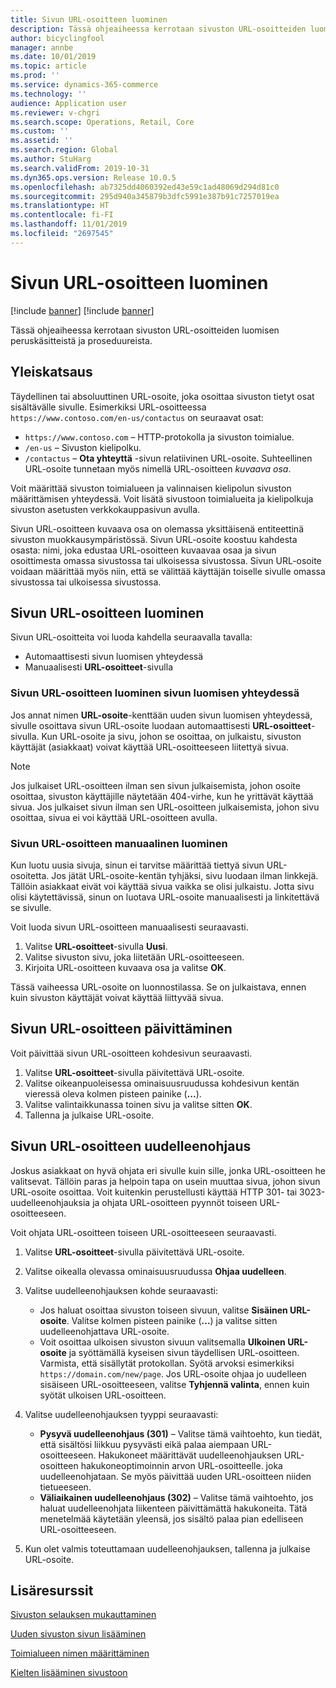 ```yaml
---
title: Sivun URL-osoitteen luominen
description: Tässä ohjeaiheessa kerrotaan sivuston URL-osoitteiden luomisen peruskäsitteistä ja proseduureista.
author: bicyclingfool
manager: annbe
ms.date: 10/01/2019
ms.topic: article
ms.prod: ''
ms.service: dynamics-365-commerce
ms.technology: ''
audience: Application user
ms.reviewer: v-chgri
ms.search.scope: Operations, Retail, Core
ms.custom: ''
ms.assetid: ''
ms.search.region: Global
ms.author: StuHarg
ms.search.validFrom: 2019-10-31
ms.dyn365.ops.version: Release 10.0.5
ms.openlocfilehash: ab7325dd4060392ed43e59c1ad48069d294d81c0
ms.sourcegitcommit: 295d940a345879b3dfc5991e387b91c7257019ea
ms.translationtype: HT
ms.contentlocale: fi-FI
ms.lasthandoff: 11/01/2019
ms.locfileid: "2697545"
---
```

# <a name="create-a-page-url"></a>Sivun URL-osoitteen luominen

[!include [banner](includes/preview-banner.md)]
[!include [banner](includes/banner.md)]

Tässä ohjeaiheessa kerrotaan sivuston URL-osoitteiden luomisen peruskäsitteistä ja proseduureista.

## <a name="overview"></a>Yleiskatsaus

Täydellinen tai absoluuttinen URL-osoite, joka osoittaa sivuston tietyt osat sisältävälle sivulle. Esimerkiksi URL-osoitteessa `https://www.contoso.com/en-us/contactus` on seuraavat osat:

- `https://www.contoso.com` – HTTP-protokolla ja sivuston toimialue.
- `/en-us` – Sivuston kielipolku.
- `/contactus` – **Ota yhteyttä** -sivun relatiivinen URL-osoite. Suhteellinen URL-osoite tunnetaan myös nimellä URL-osoitteen *kuvaava osa*.

Voit määrittää sivuston toimialueen ja valinnaisen kielipolun sivuston määrittämisen yhteydessä. Voit lisätä sivustoon toimialueita ja kielipolkuja sivuston asetusten verkkokauppasivun avulla.

Sivun URL-osoitteen kuvaava osa on olemassa yksittäisenä entiteettinä sivuston muokkausympäristössä. Sivun URL-osoite koostuu kahdesta osasta: nimi, joka edustaa URL-osoitteen kuvaavaa osaa ja sivun osoittimesta omassa sivustossa tai ulkoisessa sivustossa. Sivun URL-osoite voidaan määrittää myös niin, että se välittää käyttäjän toiselle sivulle omassa sivustossa tai ulkoisessa sivustossa.

## <a name="create-a-page-url"></a>Sivun URL-osoitteen luominen

Sivun URL-osoitteita voi luoda kahdella seuraavalla tavalla:

- Automaattisesti sivun luomisen yhteydessä
- Manuaalisesti **URL-osoitteet**-sivulla

### <a name="create-a-page-url-when-you-create-a-page"></a>Sivun URL-osoitteen luominen sivun luomisen yhteydessä

Jos annat nimen **URL-osoite**-kenttään uuden sivun luomisen yhteydessä, sivulle osoittava sivun URL-osoite luodaan automaattisesti **URL-osoitteet**-sivulla. Kun URL-osoite ja sivu, johon se osoittaa, on julkaistu, sivuston käyttäjät (asiakkaat) voivat käyttää URL-osoitteeseen liitettyä sivua.

> [!NOTE]
> Jos julkaiset URL-osoitteen ilman sen sivun julkaisemista, johon osoite osoittaa, sivuston käyttäjille näytetään 404-virhe, kun he yrittävät käyttää sivua. Jos julkaiset sivun ilman sen URL-osoitteen julkaisemista, johon sivu osoittaa, sivua ei voi käyttää URL-osoitteen avulla.

### <a name="manually-create-a-page-url"></a>Sivun URL-osoitteen manuaalinen luominen

Kun luotu uusia sivuja, sinun ei tarvitse määrittää tiettyä sivun URL-osoitetta. Jos jätät URL-osoite-kentän tyhjäksi, sivu luodaan ilman linkkejä. Tällöin asiakkaat eivät voi käyttää sivua vaikka se olisi julkaistu. Jotta sivu olisi käytettävissä, sinun on luotava URL-osoite manuaalisesti ja linkitettävä se sivulle.

Voit luoda sivun URL-osoitteen manuaalisesti seuraavasti.

1. Valitse **URL-osoitteet**-sivulla **Uusi**.
1. Valitse sivuston sivu, joka liitetään URL-osoitteeseen.
1. Kirjoita URL-osoitteen kuvaava osa ja valitse **OK**.

Tässä vaiheessa URL-osoite on luonnostilassa. Se on julkaistava, ennen kuin sivuston käyttäjät voivat käyttää liittyvää sivua.

## <a name="update-a-page-url"></a>Sivun URL-osoitteen päivittäminen

Voit päivittää sivun URL-osoitteen kohdesivun seuraavasti.

1. Valitse **URL-osoitteet**-sivulla päivitettävä URL-osoite.
1. Valitse oikeanpuoleisessa ominaisuusruudussa kohdesivun kentän vieressä oleva kolmen pisteen painike (**...**).
1. Valitse valintaikkunassa toinen sivu ja valitse sitten **OK**.
1. Tallenna ja julkaise URL-osoite.

## <a name="redirect-a-page-url"></a>Sivun URL-osoitteen uudelleenohjaus

Joskus asiakkaat on hyvä ohjata eri sivulle kuin sille, jonka URL-osoitteen he valitsevat. Tällöin paras ja helpoin tapa on usein muuttaa sivua, johon sivun URL-osoite osoittaa. Voit kuitenkin perustellusti käyttää HTTP 301- tai 3023-uudelleenohjauksia ja ohjata URL-osoitteen pyynnöt toiseen URL-osoitteeseen.

Voit ohjata URL-osoitteen toiseen URL-osoitteeseen seuraavasti.

1. Valitse **URL-osoitteet**-sivulla päivitettävä URL-osoite.
1. Valitse oikealla olevassa ominaisuusruudussa **Ohjaa uudelleen**.
1. Valitse uudelleenohjauksen kohde seuraavasti:

    - Jos haluat osoittaa sivuston toiseen sivuun, valitse **Sisäinen URL-osoite**. Valitse kolmen pisteen painike (**...**) ja valitse sitten uudelleenohjattava URL-osoite.
    - Voit osoittaa ulkoisen sivuston sivuun valitsemalla **Ulkoinen URL-osoite** ja syöttämällä kyseisen sivun täydellisen URL-osoitteen. Varmista, että sisällytät protokollan. Syötä arvoksi esimerkiksi `https://domain.com/new/page`. Jos URL-osoite ohjaa jo uudelleen sisäiseen URL-osoitteeseen, valitse **Tyhjennä valinta**, ennen kuin syötät ulkoisen URL-osoitteen.

1. Valitse uudelleenohjauksen tyyppi seuraavasti:

    - **Pysyvä uudelleenohjaus (301)** – Valitse tämä vaihtoehto, kun tiedät, että sisältösi liikkuu pysyvästi eikä palaa aiempaan URL-osoitteeseen. Hakukoneet määrittävät uudelleenohjauksen URL-osoitteen hakukoneoptimoinnin arvon URL-osoitteelle. joka uudelleenohjataan. Se myös päivittää uuden URL-osoitteen niiden tietueeseen. 
    - **Väliaikainen uudelleenohjaus (302)** – Valitse tämä vaihtoehto, jos haluat uudelleenohjata liikenteen päivittämättä hakukoneita. Tätä menetelmää käytetään yleensä, jos sisältö palaa pian edelliseen URL-osoitteeseen.

1. Kun olet valmis toteuttamaan uudelleenohjauksen, tallenna ja julkaise URL-osoite.

## <a name="additional-resources"></a>Lisäresurssit

[Sivuston selauksen mukauttaminen](customize-site-navigation.md)

[Uuden sivuston sivun lisääminen](add-new-page.md)

[Toimialueen nimen määrittäminen](configure-your-domain-name.md)

[Kielten lisääminen sivustoon](add-languages-to-site.md)
